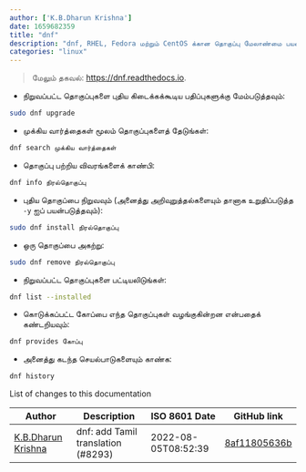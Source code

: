 ```yaml
---
author: ['K.B.Dharun Krishna']
date: 1659682359
title: "dnf"
description: "dnf, RHEL, Fedora மற்றும் CentOS க்கான தொகுப்பு மேலாண்மை பயன்பாடு (yum ஐ மாற்றுகிறது)."
categories: "linux"
---
```

> மேலும் தகவல்: <https://dnf.readthedocs.io>.

- நிறுவப்பட்ட தொகுப்புகளை புதிய கிடைக்கக்கூடிய பதிப்புகளுக்கு மேம்படுத்தவும்:

```bash
sudo dnf upgrade
```

- முக்கிய வார்த்தைகள் மூலம் தொகுப்புகளைத் தேடுங்கள்:

```bash
dnf search முக்கிய வார்த்தைகள்
```

- தொகுப்பு பற்றிய விவரங்களைக் காண்பி:

```bash
dnf info நிரல்தொகுப்பு
```

- புதிய தொகுப்பை நிறுவவும் (அனைத்து அறிவுறுத்தல்களையும் தானாக உறுதிப்படுத்த `-y` ஐப் பயன்படுத்தவும்):

```bash
sudo dnf install நிரல்தொகுப்பு
```

- ஒரு தொகுப்பை அகற்று:

```bash
sudo dnf remove நிரல்தொகுப்பு
```

- நிறுவப்பட்ட தொகுப்புகளை பட்டியலிடுங்கள்:

```bash
dnf list --installed
```

- கொடுக்கப்பட்ட கோப்பை எந்த தொகுப்புகள் வழங்குகின்றன என்பதைக் கண்டறியவும்:

```bash
dnf provides கோப்பு
```

- அனைத்து கடந்த செயல்பாடுகளையும் காண்க:

```bash
dnf history
```
List of changes to this documentation


Author | Description | ISO 8601 Date | GitHub link
------|-----|-----|-----
[K.B.Dharun Krishna](mailto:kbdharunkrishna@gmail.com) | dnf: add Tamil translation (#8293) | 2022-08-05T08:52:39 | [8af11805636b](https://github.com/tldr-pages/tldr/commit/8af11805636b2dd120fa3c831098a77f13181d4c)

